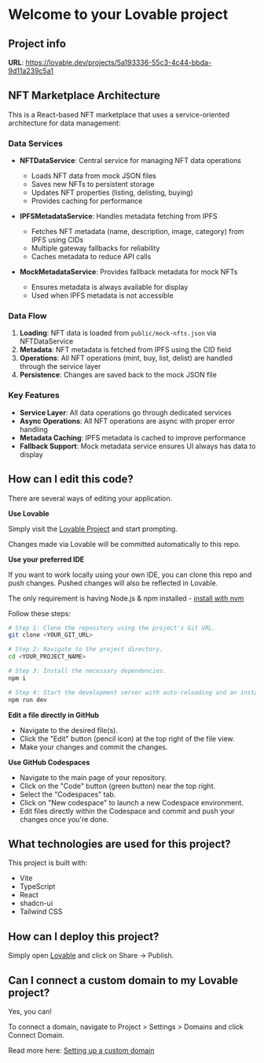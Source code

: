 # Welcome to your Lovable project

## Project info

**URL**: https://lovable.dev/projects/5a193336-55c3-4c44-bbda-9d11a239c5a1

## NFT Marketplace Architecture

This is a React-based NFT marketplace that uses a service-oriented architecture for data management:

### Data Services

- **NFTDataService**: Central service for managing NFT data operations
  - Loads NFT data from mock JSON files
  - Saves new NFTs to persistent storage
  - Updates NFT properties (listing, delisting, buying)
  - Provides caching for performance

- **IPFSMetadataService**: Handles metadata fetching from IPFS
  - Fetches NFT metadata (name, description, image, category) from IPFS using CIDs
  - Multiple gateway fallbacks for reliability
  - Caches metadata to reduce API calls

- **MockMetadataService**: Provides fallback metadata for mock NFTs
  - Ensures metadata is always available for display
  - Used when IPFS metadata is not accessible

### Data Flow

1. **Loading**: NFT data is loaded from `public/mock-nfts.json` via NFTDataService
2. **Metadata**: NFT metadata is fetched from IPFS using the CID field
3. **Operations**: All NFT operations (mint, buy, list, delist) are handled through the service layer
4. **Persistence**: Changes are saved back to the mock JSON file

### Key Features

- **Service Layer**: All data operations go through dedicated services
- **Async Operations**: All NFT operations are async with proper error handling
- **Metadata Caching**: IPFS metadata is cached to improve performance
- **Fallback Support**: Mock metadata service ensures UI always has data to display

## How can I edit this code?

There are several ways of editing your application.

**Use Lovable**

Simply visit the [Lovable Project](https://lovable.dev/projects/5a193336-55c3-4c44-bbda-9d11a239c5a1) and start prompting.

Changes made via Lovable will be committed automatically to this repo.

**Use your preferred IDE**

If you want to work locally using your own IDE, you can clone this repo and push changes. Pushed changes will also be reflected in Lovable.

The only requirement is having Node.js & npm installed - [install with nvm](https://github.com/nvm-sh/nvm#installing-and-updating)

Follow these steps:

```sh
# Step 1: Clone the repository using the project's Git URL.
git clone <YOUR_GIT_URL>

# Step 2: Navigate to the project directory.
cd <YOUR_PROJECT_NAME>

# Step 3: Install the necessary dependencies.
npm i

# Step 4: Start the development server with auto-reloading and an instant preview.
npm run dev
```

**Edit a file directly in GitHub**

- Navigate to the desired file(s).
- Click the "Edit" button (pencil icon) at the top right of the file view.
- Make your changes and commit the changes.

**Use GitHub Codespaces**

- Navigate to the main page of your repository.
- Click on the "Code" button (green button) near the top right.
- Select the "Codespaces" tab.
- Click on "New codespace" to launch a new Codespace environment.
- Edit files directly within the Codespace and commit and push your changes once you're done.

## What technologies are used for this project?

This project is built with:

- Vite
- TypeScript
- React
- shadcn-ui
- Tailwind CSS

## How can I deploy this project?

Simply open [Lovable](https://lovable.dev/projects/5a193336-55c3-4c44-bbda-9d11a239c5a1) and click on Share -> Publish.

## Can I connect a custom domain to my Lovable project?

Yes, you can!

To connect a domain, navigate to Project > Settings > Domains and click Connect Domain.

Read more here: [Setting up a custom domain](https://docs.lovable.dev/tips-tricks/custom-domain#step-by-step-guide)
